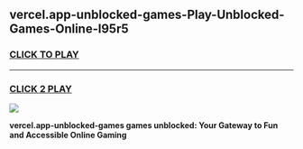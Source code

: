 
## vercel.app-unblocked-games-Play-Unblocked-Games-Online-l95r5
<h3>
<a href="https://premium76.site?title=vercel.app-unblocked-games&ref=24A">CLICK TO PLAY</a></h3>
<hr>

<h3>
<a href="https://premium76.site?title=vercel.app-unblocked-games&ref=24A">CLICK 2 PLAY</a>
  
</h3>

<a href="https://premium76.site?title=vercel.app-unblocked-games&ref=24A"><img src="https://clearcache.store/games.png"></a>


**vercel.app-unblocked-games games unblocked: Your Gateway to Fun and Accessible Online Gaming**
